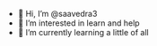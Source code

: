 - 👋 Hi, I’m @saavedra3
- 👀 I’m interested in learn and help
- 🌱 I’m currently learning a little of all
<!---
saavedra3/saavedra3 is a ✨ special ✨ repository because its `README.md` (this file) appears on your GitHub profile.
You can click the Preview link to take a look at your changes.
--->
